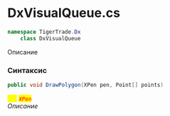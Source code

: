 
# DxVisualQueue.cs
```csharp
namespace TigerTrade.Dx  
    class DxVisualQueue
```

Описание

### Синтаксис
```csharp
public void DrawPolygon(XPen pen, Point[] points)
```

<mark style="color:yellow;">`pen`</mark> <mark style="color:red;">*`XPen`*</mark>  
 *Описание*  
  

                    
                    